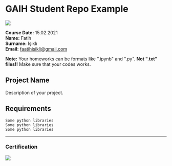 # GAIH Student Repo Example
![](img/logo.png)

**Course Date:** 15.02.2021  
**Name:** Fatih  
**Surname:** Işıklı  
**Email:** faatihisikli@gmail.com  

**Note:** Your homeworks can be formats like ".ipynb" and ".py". **Not ".txt" files!!** Make sure that your codes works.  

## Project Name
Description of your project.

## Requirements
```
Some python libraries
Some python libraries
Some python libraries
```
---

### Certification
![](img/certificate_ex.png)

